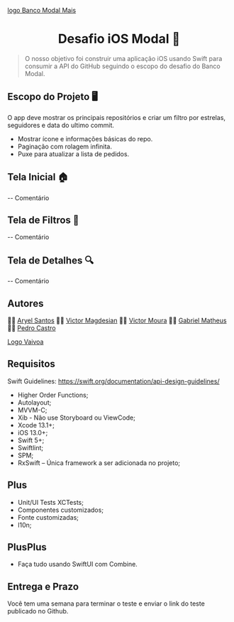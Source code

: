 [logo Banco Modal Mais](logomodalmais.png)

<h1 align="center">Desafio iOS Modal 🍎</h1>

  > O nosso objetivo foi construir uma aplicação iOS usando Swift para consumir a API do GitHub seguindo o escopo do desafio do Banco Modal.

## Escopo do Projeto 🖥️
O app deve mostrar os principais repositórios e criar um filtro por estrelas, seguidores e data do ultimo commit.

-   Mostrar ícone e informações básicas do repo.
-   Paginação com rolagem infinita.
-   Puxe para atualizar a lista de pedidos.

## Tela Inicial 🏠
-- Comentário

## Tela de Filtros 🔖
-- Comentário

## Tela de Detalhes 🔍
-- Comentário

## Autores

  👨‍🚀 [Aryel Santos](https://github.com/aryelsander)
👨‍🚀 [Victor Magdesian](https://github.com/victormagdesian)
👨‍🚀 [Victor Moura](https://github.com/vitutiv)
👨‍🚀 [Gabriel Matheus](https://github.com/gabrielrom)
👨‍🚀 [Pedro Castro](https://github.com/pedrogaldiano)

[Logo Vaivoa](logovaivoa.png)

## Requisitos

Swift Guidelines: https://swift.org/documentation/api-design-guidelines/

- Higher Order Functions;
- Autolayout;
- MVVM-C;
- Xib - Não use Storyboard ou ViewCode;
- Xcode 13.1+;
- iOS 13.0+;
- Swift 5+;
- Swiftlint;
- SPM;
- RxSwift – Única framework a ser adicionada no projeto;

## Plus

- Unit/UI Tests XCTests;
- Componentes customizados;
- Fonte customizadas;
- l10n;

## PlusPlus

- Faça tudo usando SwiftUI com Combine.

## Entrega e Prazo

Você tem uma semana para terminar o teste e enviar o link do teste publicado no Github.
